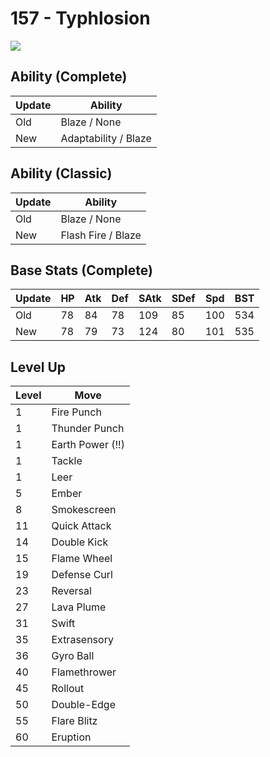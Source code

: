 # 157 - Typhlosion
![][157]

## Ability (Complete)

Update | Ability
---    | ---
Old    | Blaze / None
New    | Adaptability / Blaze

## Ability (Classic)

Update | Ability
---    | ---
Old    | Blaze / None
New    | Flash Fire / Blaze

## Base Stats (Complete)

Update | HP | Atk | Def | SAtk | SDef | Spd | BST
---    | ---| --- | --- | ---  | ---  | --- | ---
Old    | 78 |  84 |  78 |  109  |  85  |  100  |  534
New    | 78 |  79 |  73 |  124  |  80  |  101  |  535

## Level Up

Level | Move
---   | ---
  1   | Fire Punch
  1   | Thunder Punch
  1   | Earth Power (!!)
  1   | Tackle
  1   | Leer
  5   | Ember
  8   | Smokescreen
 11   | Quick Attack
 14   | Double Kick
 15   | Flame Wheel
 19   | Defense Curl
 23   | Reversal
 27   | Lava Plume
 31   | Swift
 35   | Extrasensory
 36   | Gyro Ball
 40   | Flamethrower
 45   | Rollout
 50   | Double-Edge
 55   | Flare Blitz
 60   | Eruption



[157]: /img/pokemon/157.png
